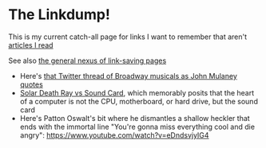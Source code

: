 # The Linkdump!

This is my current catch-all page for links I want to remember that aren't [articles I read][SIRM]

[SIRM]: 4p9vg-tw50k-3eay2-ag3hn-59vw7

See also [the general nexus of link-saving pages][metalinks]

[metalinks]: 1wcbn-7ywby-rtabp-jgt2e-e7tek

- Here's [that Twitter thread of Broadway musicals as John Mulaney quotes](https://twitter.com/lildolewhip/status/1012331620815331329)
- [Solar Death Ray vs Sound Card](https://web.archive.org/web/20061116225539/http://www.solardeathray.com/soundcard.html), which memorably posits that the heart of a computer is not the CPU, motherboard, or hard drive, but the sound card
- Here's Patton Oswalt's bit where he dismantles a shallow heckler that ends with the immortal line "You're gonna miss everything cool and die angry": https://www.youtube.com/watch?v=eDndsvjyIG4

